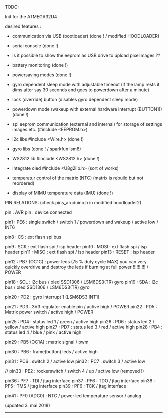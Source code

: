TODO:

Init for the ATMEGA32U4 

desired features :


- communication via USB (bootloader)  (done ! / modified HOODLOADER)
- serial console (done !)
- is it possible to show the eeprom as USB drive to upload pixelimages ??

- battery monitoring  (done !)

- powersaving modes  (done !)
- gyro dependent sleep mode with adjustable timeout (if the lamp rests it dims after say 30 seconds and goes to powerdown after a minute)
- lock (override) button (disables gyro dependent sleep mode)
- powerdown mode (wakeup with external hardware interrupt (BUTTON1)) (done !)

- spi eeprom communication (external and internal) for storage of settings images etc. (#include <EEPROM.h>)

- i2c libs  #include <Wire.h>  (done !)

- gyro libs  (done ! / sparkfun lsm6)

- WS2812 lib #include <WS2812.h>  (done !)

- integrate oled #include <U8g2lib.h> (sort of works)

- temperatur control of the matrix (NTC) (matrix is rebuild but not reordered) 

- display of MIMU temperature data (IMU)  (done !)

PIN RELATIONS: (check pins_aruduino.h in modified hoodloader2)


pin  : AVR pin : device connected

pin1  : PE6 : single switch / switch 1 / powerdown and wakeup / active low / INT6

pin8  : CS : ext flash spi bus

pin9  : SCK : ext flash spi / isp header
pin10 : MOSI : ext flash spi / isp header
pin11 : MISO : ext flash spi / isp header
pin13 : RESET :  isp header


pin12 : PB7 (OC1C) : power leds (75 % duty cycle MAX) you can very quickly overdrive and destroy the leds if burning at full power !!!!!!!!!! / POWER 

pin18 : SCL : i2c bus / oled SSD1306 / LSM6DS3(TR) gyro
pin19 : SDA : i2c bus / oled SSD1306 / LSM6DS3(TR) gyro

pin20 : PD2 : gyro interrupt 1 (LSM6DS3 INT1)

pin21 : PD3 : 3V3 regulator enable pin / active high / POWER
pin22 : PD5 : Matrix power switch / active high / POWER

pin25 : PD4 : status led 1 / green / active high
pin26 : PD6 : status led 2 / yellow / active high
pin27 : PD7 : status led 3 / red / active high
pin28 : PB4 : status led 4 / blue / pink / active high

pin29 : PB5 (OC1A) : matrix signal / pwm

pin30 : PB6 : frame(button) leds / active high

pin31 : PC6 : switch 2 / active low
pin32 : PC7 : switch 3 / active low

// pin33 : PE2 : rockerswitch / switch 4 / up / active low   (removed !)

pin36 : PF7 : TDI / jtag interface
pin37 : PF6 : TDO / jtag interface
pin38 : PF5 : TMS / jtag interface
pin39 : PF6 : TCK / jtag interface

pin41 : PF0 (ADC0) : NTC / power led temperature sensor / analog

(updated  3. mai 2018)

___





